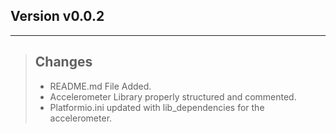 ## Version v0.0.2

---

> ## Changes
> - README.md File Added.
> - Accelerometer Library properly structured and commented.
> - Platformio.ini updated with lib_dependencies for the accelerometer.